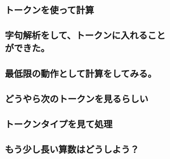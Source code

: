 # トークンを使って計算

# 字句解析をして、トークンに入れることができた。

# 最低限の動作として計算をしてみる。

# どうやら次のトークンを見るらしい

# トークンタイプを見て処理

# もう少し長い算数はどうしよう？